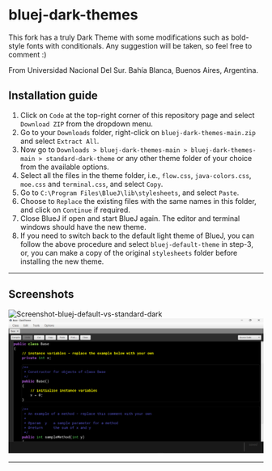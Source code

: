 # bluej-dark-themes
This fork has a truly Dark Theme with some modifications such as bold-style fonts with conditionals. Any suggestion will be taken, so feel free to comment :)

From Universidad Nacional Del Sur. Bahía Blanca, Buenos Aires, Argentina.

Installation guide
-----------------------------------------------------------------------------------------------

1. Click on ```Code``` at the top-right corner of this repository page and select ```Download ZIP``` from the dropdown menu.
2. Go to your ```Downloads``` folder, right-click on ```bluej-dark-themes-main.zip``` and select ```Extract All```.
3. Now go to ```Downloads > bluej-dark-themes-main > bluej-dark-themes-main > standard-dark-theme``` or any other theme folder of your choice from the available options.
4. Select all the files in the theme folder, i.e., ```flow.css```, ```java-colors.css```, ```moe.css``` and ```terminal.css```, and select ```Copy```.
5. Go to ```C:\Program Files\BlueJ\lib\stylesheets```, and select ```Paste```.
6. Choose to ```Replace``` the existing files with the same names in this folder, and click on ```Continue``` if required.
7. Close BlueJ if open and start BlueJ again. The editor and terminal windows should have the new theme.
8. If you need to switch back to the default light theme of BlueJ, you can follow the above procedure and select ```bluej-default-theme``` in step-3, or, you can make a copy of the original ```stylesheets``` folder before installing the new theme.

-----------------------------------------------------------------------------------------------

Screenshots
-----------------------------------------------------------------------------------------------

![Screenshot-bluej-default-vs-standard-dark](https://user-images.githubusercontent.com/76199286/153706319-6f8c3253-7390-4a2d-b092-254c2cdf29e4.png)![Screenshot-bluej-default-vs-standard-dark](https://github.com/Gona2119/blueJ-True-DarkTheme/blob/main/TrueDarkTheme-example.png)

-----------------------------------------------------------------------------------------------
